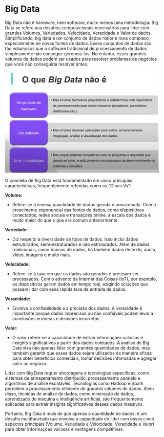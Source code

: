# Big Data

Big Data não é hardware, nem software, muito menos uma metodologia. Big Data se refere aos desafios computacionais necessários para lidar com grandes Volumes,
Variedades, Velocidade, Veracidade e Valor de dados. Simplificando, big data é um conjunto de dados maior e mais complexo, especialmente de novas fontes de dados.
Esses conjuntos de dados são tão volumosos que o software tradicional de processamento de dados simplesmente não consegue gerenciá-los. No entanto,
esses grandes volumes de dados podem ser usados para resolver problemas de negócios que você não conseguiria resolver antes.

![Big Data](../../images/o_que_nao_e_big_data.png 'Big Data')

O conceito de Big Data está fundamentado em cinco principais características, frequentemente referidas como os "Cinco Vs":

**Volume:** 
  - Refere-se à imensa quantidade de dados gerada e armazenada. Com o crescimento exponencial das fontes de dados, como dispositivos conectados,
redes sociais e transações online, a escala dos dados é muito maior do que o que era comum anteriormente.

**Variedade:** 
  - Diz respeito à diversidade de tipos de dados. Isso inclui dados estruturados, semi-estruturados e não estruturados. Além de dados tradicionais,
como bancos de dados, há também dados de texto, áudio, vídeo, imagens e muito mais.

**Velocidade:** 
  - Refere-se à taxa em que os dados são gerados e precisam ser processados. Com o advento da Internet das Coisas (IoT), por exemplo, os dispositivos
geram dados em tempo real, exigindo soluções que possam lidar com essa rápida taxa de entrada de dados.

**Veracidade:**
  - Envolve a confiabilidade e a precisão dos dados. A veracidade é importante porque dados imprecisos ou não confiáveis podem levar a conclusões errôneas
e decisões incorretas.

**Valor:** 
  - O valor refere-se à capacidade de extrair informações valiosas e insights significativos a partir dos dados coletados. A análise de Big Data visa não
apenas lidar com grandes quantidades de dados, mas também garantir que esses dados sejam utilizados de maneira eficaz para obter benefícios comerciais,
tomar decisões informadas e agregar valor ao negócio.

Lidar com Big Data requer abordagens e tecnologias específicas, como sistemas de armazenamento distribuído, processamento paralelo e algoritmos de
análise escaláveis. Tecnologias como Hadoop e Spark permitem o processamento eficiente de grandes volumes de dados. Além disso, técnicas de análise
de dados, como mineração de dados, aprendizado de máquina e inteligência artificial, são frequentemente aplicadas para extrair insights
significativos desses dados massivos.

Portanto, Big Data é mais do que apenas a quantidade de dados: é um desafio multifacetado que envolve a capacidade de lidar com esses cinco aspectos
principais (Volume, Variedade e Velocidade, Veracidade e Valor) para obter informações valiosas e vantagens competitivas.
